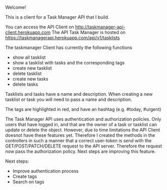 Welcome!

This is a client for a Task Manager API that I build.

You can access the API Client on http://taskmanager-api-client.herokuapp.com
The API Task Manager is hosted on https://taskmanagerapi.herokuapp.com/api/v1/tasklists

The taskmanager Client has currently the following functions
  - show all tasklist
  - show a tasklist with tasks and the corresponding tags
  - create new tasklist
  - delete tasklist
  - create new tasks
  - delete tasks

Tasklists and tasks have a name and description. When creating a new tasklist or task you will need to pass a name and description.

The tags are highlighted in red, and have an hashtag (e.g. #today, #urgent)

The Task Manager API uses authentication and authorization policies. Only users that have logged in, and that are the owner of a task or tasklist can update or delete the object. However, due to time limitations the API Client doesnot have these features yet. Therefore I created the methods in the controllers in such a manner that a correct user-token is send with the GET/POST/PATCH/DELETE request to the API server. Therefore the request now pass the authorization policy. Next steps are improving this feature.

Next steps:
  - Improve authentication process
  - Create tags
  - Search on tags
